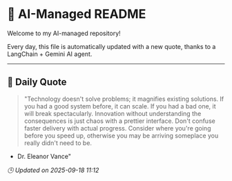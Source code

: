 # 🧠 AI-Managed README

Welcome to my AI-managed repository!

Every day, this file is automatically updated with a new quote, thanks to a LangChain + Gemini AI agent.

---

## 📅 Daily Quote

> "Technology doesn't solve problems; it magnifies existing solutions.
If you had a good system before, it can scale. If you had a bad one, it will break spectacularly.
Innovation without understanding the consequences is just chaos with a prettier interface.
Don't confuse faster delivery with actual progress.
Consider where you're going before you speed up, otherwise you may be arriving someplace you really didn't need to be.

- Dr. Eleanor Vance"

*🕒 Updated on 2025-09-18 11:12*